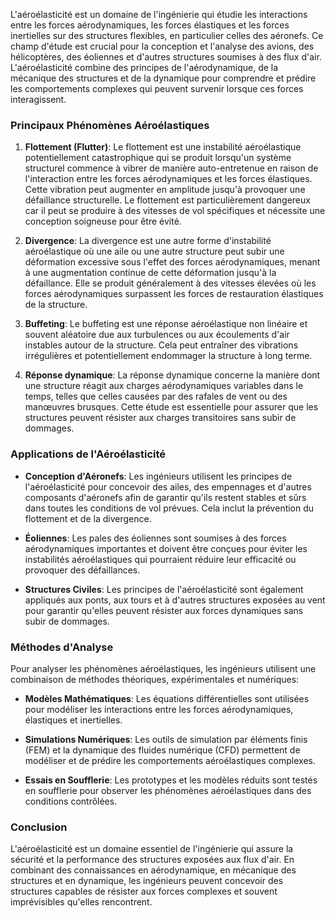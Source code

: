 L'aéroélasticité est un domaine de l'ingénierie qui étudie les interactions entre les forces aérodynamiques, les forces élastiques et les forces inertielles sur des structures flexibles, en particulier celles des aéronefs. Ce champ d'étude est crucial pour la conception et l'analyse des avions, des hélicoptères, des éoliennes et d'autres structures soumises à des flux d'air. L'aéroélasticité combine des principes de l'aérodynamique, de la mécanique des structures et de la dynamique pour comprendre et prédire les comportements complexes qui peuvent survenir lorsque ces forces interagissent.

### Principaux Phénomènes Aéroélastiques

1. **Flottement (Flutter)**:
    Le flottement est une instabilité aéroélastique potentiellement catastrophique qui se produit lorsqu'un système structurel commence à vibrer de manière auto-entretenue en raison de l'interaction entre les forces aérodynamiques et les forces élastiques. Cette vibration peut augmenter en amplitude jusqu'à provoquer une défaillance structurelle. Le flottement est particulièrement dangereux car il peut se produire à des vitesses de vol spécifiques et nécessite une conception soigneuse pour être évité.

2. **Divergence**:
    La divergence est une autre forme d'instabilité aéroélastique où une aile ou une autre structure peut subir une déformation excessive sous l'effet des forces aérodynamiques, menant à une augmentation continue de cette déformation jusqu'à la défaillance. Elle se produit généralement à des vitesses élevées où les forces aérodynamiques surpassent les forces de restauration élastiques de la structure.

3. **Buffeting**:
    Le buffeting est une réponse aéroélastique non linéaire et souvent aléatoire due aux turbulences ou aux écoulements d'air instables autour de la structure. Cela peut entraîner des vibrations irrégulières et potentiellement endommager la structure à long terme.

4. **Réponse dynamique**:
    La réponse dynamique concerne la manière dont une structure réagit aux charges aérodynamiques variables dans le temps, telles que celles causées par des rafales de vent ou des manœuvres brusques. Cette étude est essentielle pour assurer que les structures peuvent résister aux charges transitoires sans subir de dommages.

### Applications de l'Aéroélasticité

- **Conception d'Aéronefs**:
    Les ingénieurs utilisent les principes de l'aéroélasticité pour concevoir des ailes, des empennages et d'autres composants d'aéronefs afin de garantir qu'ils restent stables et sûrs dans toutes les conditions de vol prévues. Cela inclut la prévention du flottement et de la divergence.

- **Éoliennes**:
    Les pales des éoliennes sont soumises à des forces aérodynamiques importantes et doivent être conçues pour éviter les instabilités aéroélastiques qui pourraient réduire leur efficacité ou provoquer des défaillances.

- **Structures Civiles**:
    Les principes de l'aéroélasticité sont également appliqués aux ponts, aux tours et à d'autres structures exposées au vent pour garantir qu'elles peuvent résister aux forces dynamiques sans subir de dommages.

### Méthodes d'Analyse

Pour analyser les phénomènes aéroélastiques, les ingénieurs utilisent une combinaison de méthodes théoriques, expérimentales et numériques:

- **Modèles Mathématiques**:
    Les équations différentielles sont utilisées pour modéliser les interactions entre les forces aérodynamiques, élastiques et inertielles.

- **Simulations Numériques**:
    Les outils de simulation par éléments finis (FEM) et la dynamique des fluides numérique (CFD) permettent de modéliser et de prédire les comportements aéroélastiques complexes.

- **Essais en Soufflerie**:
    Les prototypes et les modèles réduits sont testés en soufflerie pour observer les phénomènes aéroélastiques dans des conditions contrôlées.

### Conclusion

L'aéroélasticité est un domaine essentiel de l'ingénierie qui assure la sécurité et la performance des structures exposées aux flux d'air. En combinant des connaissances en aérodynamique, en mécanique des structures et en dynamique, les ingénieurs peuvent concevoir des structures capables de résister aux forces complexes et souvent imprévisibles qu'elles rencontrent.